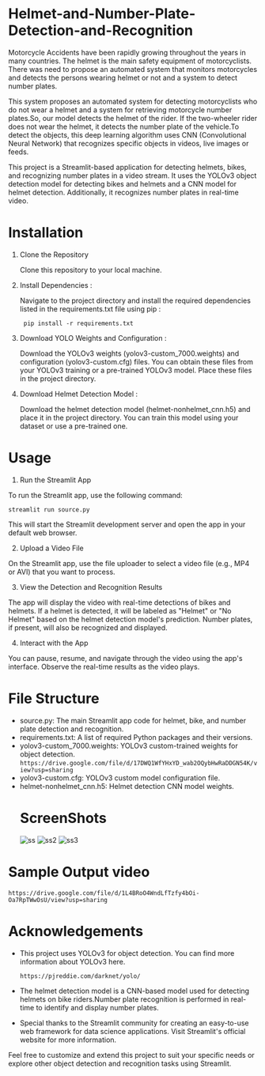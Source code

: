 # Helmet-and-Number-Plate-Detection-and-Recognition
Motorcycle Accidents have been rapidly growing throughout the years in many countries. The helmet is the main safety equipment of motorcyclists. There was need to propose an automated system that monitors motorcycles and detects the persons wearing helmet or not and a system to detect number plates. 

This system proposes an automated system for detecting motorcyclists who do not wear a helmet and a system for retrieving motorcycle number plates.So, our model detects the helmet of the rider. If the two-wheeler rider does not wear the helmet, it detects the number plate of the vehicle.To detect the objects, this deep learning algorithm uses CNN (Convolutional Neural Network) that recognizes specific objects in videos, live images or feeds.

This project is a Streamlit-based application for detecting helmets, bikes, and recognizing number plates in a video stream. It uses the YOLOv3 object detection model for detecting bikes and helmets and a CNN model for helmet detection. Additionally, it recognizes number plates in real-time video.

# Installation
1. Clone the Repository

    Clone this repository to your local machine.
3. Install Dependencies :

   Navigate to the project directory and install the required dependencies listed in the requirements.txt file using pip :
   
        pip install -r requirements.txt
5. Download YOLO Weights and Configuration :
   
    Download the YOLOv3 weights (yolov3-custom_7000.weights) and configuration (yolov3-custom.cfg) files. You can obtain these files from your YOLOv3 training or a pre-trained YOLOv3           model. Place these files in the project directory.
7. Download Helmet Detection Model :
   
    Download the helmet detection model (helmet-nonhelmet_cnn.h5) and place it in the project directory. You can train this model using your dataset or use a pre-trained one.
   
# Usage
1. Run the Streamlit App

  To run the Streamlit app, use the following command:

    streamlit run source.py

  This will start the Streamlit development server and open the app in your default web browser.

2. Upload a Video File

  On the Streamlit app, use the file uploader to select a video file (e.g., MP4 or AVI) that you want to process.

3. View the Detection and Recognition Results

  The app will display the video with real-time detections of bikes and helmets. If a helmet is detected, it will be labeled as "Helmet" or "No Helmet" based on the helmet detection model's prediction. Number plates, if present, will also be recognized and displayed.

4. Interact with the App

  You can pause, resume, and navigate through the video using the app's interface. Observe the real-time results as the video plays.
  
# File Structure

* source.py: The main Streamlit app code for helmet, bike, and number plate detection and recognition.
* requirements.txt: A list of required Python packages and their versions.
* yolov3-custom_7000.weights: YOLOv3 custom-trained weights for object detection.
       `https://drive.google.com/file/d/17DWQ1WfYHxYD_wab2OQybHwRaDDGN54K/view?usp=sharing`
* yolov3-custom.cfg: YOLOv3 custom model configuration file.
* helmet-nonhelmet_cnn.h5: Helmet detection CNN model weights.
  # ScreenShots
  ![ss](https://github.com/FatimaSidra/Helmet-and-Number-Plate-Detection-and-Recognition/assets/112679516/dc00805f-2ce6-457b-b152-5b97f4b497bd)
  ![ss2](https://github.com/FatimaSidra/Helmet-and-Number-Plate-Detection-and-Recognition/assets/112679516/3254988d-1fd7-4cba-a53e-bd3efea3ce12)
  ![ss3](https://github.com/FatimaSidra/Helmet-and-Number-Plate-Detection-and-Recognition/assets/112679516/a98592c1-06e0-4933-ac5d-5fb4110a7190)

# Sample Output video
    https://drive.google.com/file/d/1L4BRoO4WndLfTzfy4bOi-Oa7RpTWwOsU/view?usp=sharing

# Acknowledgements
* This project uses YOLOv3 for object detection. You can find more information about YOLOv3 here.

      https://pjreddie.com/darknet/yolo/
  
* The helmet detection model is a CNN-based model used for detecting helmets on bike riders.Number plate recognition is performed in real-time to identify and display number plates.
* Special thanks to the Streamlit community for creating an easy-to-use web framework for data science applications. Visit Streamlit's official website for more information.
  
Feel free to customize and extend this project to suit your specific needs or explore other object detection and recognition tasks using Streamlit.
